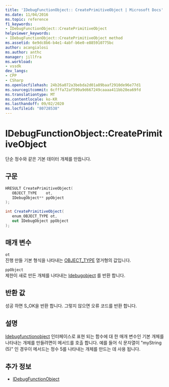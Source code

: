 ```yaml
---
title: 'IDebugFunctionObject:: CreatePrimitiveObject | Microsoft Docs'
ms.date: 11/04/2016
ms.topic: reference
f1_keywords:
- IDebugFunctionObject::CreatePrimitiveObject
helpviewer_keywords:
- IDebugFunctionObject::CreatePrimitiveObject method
ms.assetid: 6e9dc8b6-b4e1-4abf-b6e0-e885910775bc
author: acangialosi
ms.author: anthc
manager: jillfra
ms.workload:
- vssdk
dev_langs:
- CPP
- CSharp
ms.openlocfilehash: 24b26a072a3bebda2d01a89baaf2910de96e77d1
ms.sourcegitcommit: 6cfffa72af599a9d667249caaaa411bb28ea69fd
ms.translationtype: MT
ms.contentlocale: ko-KR
ms.lasthandoff: 09/02/2020
ms.locfileid: "80728538"
---
```

# <a name="idebugfunctionobjectcreateprimitiveobject"></a>IDebugFunctionObject::CreatePrimitiveObject
단순 정수와 같은 기본 데이터 개체를 만듭니다.

## <a name="syntax"></a>구문

```cpp
HRESULT CreatePrimitiveObject( 
   OBJECT_TYPE    ot,
   IDebugObject** ppObject
);
```

```csharp
int CreatePrimitiveObject(
   enum_OBJECT_TYPE ot,
   out IDebugObject ppObject
);
```

## <a name="parameters"></a>매개 변수
`ot`\
진행 만들 기본 형식을 나타내는 [OBJECT_TYPE](../../../extensibility/debugger/reference/object-type.md) 열거형의 값입니다.

`ppObject`\
제한이 새로 만든 개체를 나타내는 [Idebugobject](../../../extensibility/debugger/reference/idebugobject.md) 를 반환 합니다.

## <a name="return-value"></a>반환 값
 성공 하면 S_OK을 반환 합니다. 그렇지 않으면 오류 코드를 반환 합니다.

## <a name="remarks"></a>설명
 [Idebugfunctionobject](../../../extensibility/debugger/reference/idebugfunctionobject.md) 인터페이스로 표현 되는 함수에 대 한 매개 변수인 기본 개체를 나타내는 개체를 만들려면이 메서드를 호출 합니다. 예를 들어 식 문자열이 "myString (5)" 인 경우이 메서드는 정수 5를 나타내는 개체를 만드는 데 사용 됩니다.

## <a name="see-also"></a>추가 정보
- [IDebugFunctionObject](../../../extensibility/debugger/reference/idebugfunctionobject.md)
